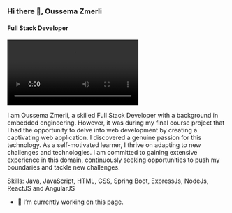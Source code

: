 ### Hi there 👋, Oussema Zmerli
#### Full Stack Developer
![Full Stack Developer](https://github.com/ZmerliOussema/ZmerliOussema/blob/main/OUSSEMA%20zMERLI.mp4)

I am Oussema Zmerli, a skilled Full Stack Developer with a background in embedded engineering. However, it was during my final course project that I had the opportunity to delve into web development by creating a captivating web application. I discovered a genuine passion for this technology. As a self-motivated learner, I thrive on adapting to new challenges and technologies. I am committed to gaining extensive experience in this domain, continuously seeking opportunities to push my boundaries and tackle new challenges.

Skills: Java, JavaScript, HTML, CSS, Spring Boot, ExpressJs, NodeJs, ReactJS and AngularJS

- 🔭 I’m currently working on this page. 




